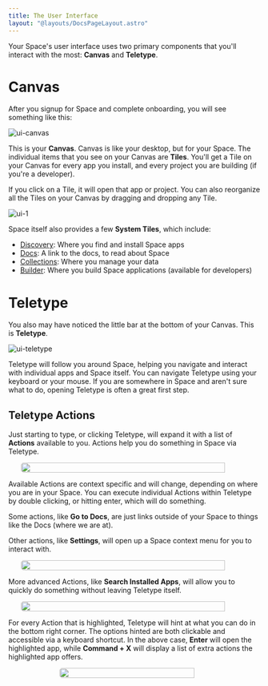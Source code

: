 ```yaml
---
title: The User Interface
layout: "@layouts/DocsPageLayout.astro"
---
```


Your Space's user interface uses two primary components that you'll interact with the most: **Canvas** and **Teletype**.

# Canvas

After you signup for Space and complete onboarding, you will see something like this:

![ui-canvas](/docs_assets/use/ui-canvas.png)

This is your **Canvas**. Canvas is like your desktop, but for your Space. The individual items that you see on your Canvas are **Tiles**. You'll get a Tile on your Canvas for every app you install, and every project you are building (if you're a developer).

If you click on a Tile, it will open that app or project. You can also reorganize all the Tiles on your Canvas by dragging and dropping any Tile.

![ui-1](/docs_assets/use/ui-1.png)

Space itself also provides a few **System Tiles**, which include:

- [Discovery](/docs/en/use/space-apps/discovery): Where you find and install Space apps
- [Docs](/docs/en/): A link to the docs, to read about Space
- [Collections](/docs/en/use/your-data/collections): Where you manage your data
- [Builder](/docs/en/build/fundamentals/development/builder): Where you build Space applications (available for developers)

# Teletype

You also may have noticed the little bar at the bottom of your Canvas. This is **Teletype**.

![ui-teletype](/docs_assets/use/ui-teletype.png)

Teletype will follow you around Space, helping you navigate and interact with individual apps and Space itself. You can navigate Teletype using your keyboard or your mouse. If you are somewhere in Space and aren't sure what to do, opening Teletype is often a great first step.

## Teletype Actions

Just starting to type, or clicking Teletype, will expand it with a list of **Actions** available to you. Actions help you do something in Space via Teletype.

<div style="display:flex; justify-content: center;"><img style="border-radius: 5px; width: 90%; max-width:500px;" src="/docs_assets/use/ui-3.png"/> </div>

Available Actions are context specific and will change, depending on where you are in your Space. You can execute individual Actions within Teletype by double clicking, or hitting enter, which will do something.

Some actions, like **Go to Docs**, are just links outside of your Space to things like the Docs (where we are at).

Other actions, like **Settings**, will open up a Space context menu for you to interact with.

<div style="display:flex; justify-content: center;"><img style="border-radius: 5px; width: 90%; max-width:500px;" src="/docs_assets/use/ui-4.png"/> </div>

More advanced Actions, like **Search Installed Apps**, will allow you to quickly do something without leaving Teletype itself.

<div style="display:flex; justify-content: center;"><img style="border-radius: 5px; width: 90%; max-width:500px;" src="/docs_assets/use/ui-5.png"/> </div>

For every Action that is highlighted, Teletype will hint at what you can do in the bottom right corner. The options hinted are both clickable and accessible via a keyboard shortcut. In the above case, **Enter** will open the highlighted app, while **Command + X** will display a list of extra actions the highlighted app offers.

<div style="display:flex; justify-content: center;"><img style="border-radius: 5px; width: 90%; max-width:300px;" src="/docs_assets/use/ui-6.png"/> </div>